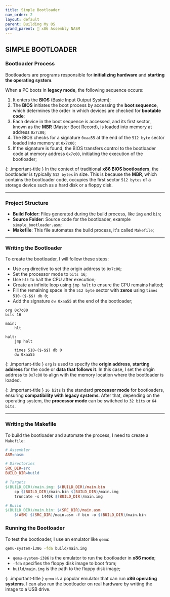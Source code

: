 ```yaml
---
title: Simple Bootloader
nav_order: 2
layout: default
parent: Building My OS
grand_parent: 🔲 x86 Assembly NASM
---
```


## **SIMPLE BOOTLOADER**

### **Bootloader Process**

Bootloaders are programs responsible for **initializing hardware** and **starting the operating system**.

When a PC boots in **legacy mode**, the following sequence occurs:

1. It enters the **BIOS** (Basic Input Output System);
2. The **BIOS** initiates the boot process by accessing the **boot sequence**, which determines the order in which devices are checked for **bootable code**;
3. Each device in the boot sequence is accessed, and its first sector, known as the **MBR** (Master Boot Record), is loaded into memory at address `0x7c00`;
4. The BIOS checks for a signature `0xaa55` at the end of the `512 byte` sector loaded into memory at `0x7c00`;
5. If the signature is found, the BIOS transfers control to the bootloader code at memory address `0x7c00`, initiating the execution of the bootloader;

{: .important-title }
In the context of traditional **x86 BIOS bootloaders**, the bootloader is typically `512 bytes` in size. This is because the **MBR**, which contains the bootloader code, occupies the first sector `512 bytes` of a storage device such as a hard disk or a floppy disk.

----

### **Project Structure**

- **Build Folder**: Files generated during the build process, like `img` and `bin`;
- **Source Folder**: Source code for the bootloader, example `simple_bootloader.asm`;
- **Makefile**: This file automates the build process, it's called `Makefile`;

----

### **Writing the Bootloader**

To create the bootloader, I will follow these steps:

- Use `org` directive to set the origin address to `0x7c00`;
- Set the processor mode to `bits 16`;
- Use `hlt` to halt the CPU after execution;
- Create an infinite loop using `jmp halt` to ensure the CPU remains halted;
- Fill the remaining space in the `512 byte` sector with **zeros** using `times 510-($-$$) db 0`;
- Add the signature `dw 0xaa55` at the end of the bootloader;

```
org 0x7c00
bits 16

main:
    hlt

halt:
    jmp halt

    times 510-($-$$) db 0
    dw 0xaa55
```

{: .important-title }
`org` is used to specify the **origin address**, **starting address** for the code or **data that follows it**. In this case, I set the origin address to `0x7c00` to align with the memory location where the bootloader is loaded.

{: .important-title }
`16 bits` is the standard **processor mode** for bootloaders, ensuring **compatibility with legacy systems**. After that, depending on the operating system, the **processor mode** can be switched to `32 bits` or `64 bits`.

----

### **Writing the Makefile**
To build the bootloader and automate the process, I need to create a `Makefile`:

```makefile
# Assembler
ASM=nasm

# Directories
SRC_DIR=src
BUILD_DIR=build

# Targets
$(BUILD_DIR)/main.img: $(BUILD_DIR)/main.bin
	cp $(BUILD_DIR)/main.bin $(BUILD_DIR)/main.img
	truncate -s 1440k $(BUILD_DIR)/main.img

# Build
$(BUILD_DIR)/main.bin: $(SRC_DIR)/main.asm
	$(ASM) $(SRC_DIR)/main.asm -f bin -o $(BUILD_DIR)/main.bin
```

### **Running the Bootloader**
To test the bootloader, I use an emulator like `qemu`:

```bash
qemu-system-i386 -fda build/main.img
```

- `qemu-system-i386` is the emulator to run the bootloader in **x86 mode**;
- `-fda` specifies the floppy disk image to boot from;
- `build/main.img` is the path to the floppy disk image;

{: .important-title }
`qemu` is a popular emulator that can run **x86 operating systems**. I can also run the bootloader on real hardware by writing the image to a USB drive.